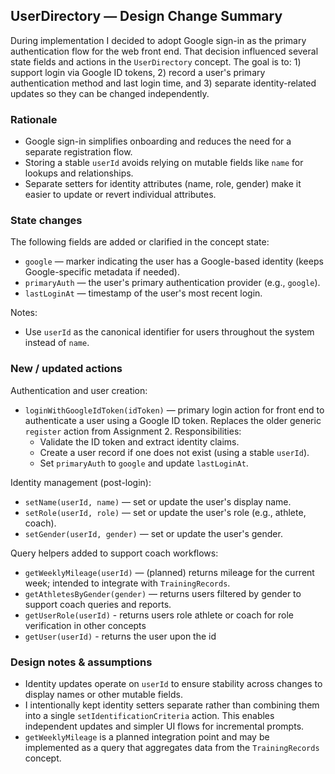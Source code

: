 
## UserDirectory — Design Change Summary

During implementation I decided to adopt Google sign-in as the primary authentication flow for the web front end. That decision influenced several state fields and actions in the `UserDirectory` concept. The goal is to: 1) support login via Google ID tokens, 2) record a user's primary authentication method and last login time, and 3) separate identity-related updates so they can be changed independently.

### Rationale

- Google sign-in simplifies onboarding and reduces the need for a separate registration flow.
- Storing a stable `userId` avoids relying on mutable fields like `name` for lookups and relationships.
- Separate setters for identity attributes (name, role, gender) make it easier to update or revert individual attributes.

### State changes

The following fields are added or clarified in the concept state:

- `google` — marker indicating the user has a Google-based identity (keeps Google-specific metadata if needed).
- `primaryAuth` — the user's primary authentication provider (e.g., `google`).
- `lastLoginAt` — timestamp of the user's most recent login.

Notes:
- Use `userId` as the canonical identifier for users throughout the system instead of `name`.

### New / updated actions

Authentication and user creation:

- `loginWithGoogleIdToken(idToken)` — primary login action for front end to authenticate a user using a Google ID token. Replaces the older generic `register` action from Assignment 2. Responsibilities:
	- Validate the ID token and extract identity claims.
	- Create a user record if one does not exist (using a stable `userId`).
	- Set `primaryAuth` to `google` and update `lastLoginAt`.

Identity management (post-login):

- `setName(userId, name)` — set or update the user's display name.
- `setRole(userId, role)` — set or update the user's role (e.g., athlete, coach).
- `setGender(userId, gender)` — set or update the user's gender.

Query helpers added to support coach workflows:

- `getWeeklyMileage(userId)` — (planned) returns mileage for the current week; intended to integrate with `TrainingRecords`.
- `getAthletesByGender(gender)` — returns users filtered by gender to support coach queries and reports.
- `getUserRole(userId)` - returns users role athlete or coach for role verification in other concepts
- `getUser(userId)` - returns the user upon the id

### Design notes & assumptions
- Identity updates operate on `userId` to ensure stability across changes to display names or other mutable fields.
- I intentionally kept identity setters separate rather than combining them into a single `setIdentificationCriteria` action. This enables independent updates and simpler UI flows for incremental prompts.
- `getWeeklyMileage` is a planned integration point and may be implemented as a query that aggregates data from the `TrainingRecords` concept.
